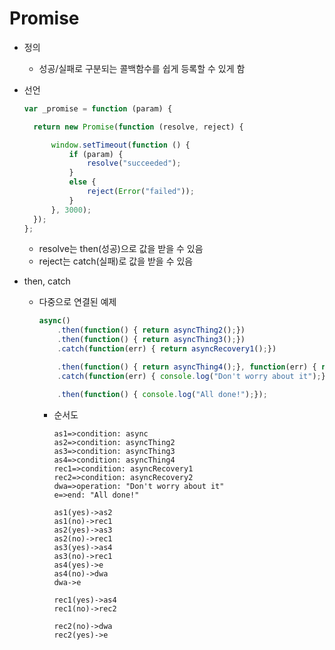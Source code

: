 # Promise

- 정의

  - 성공/실패로 구분되는 콜백함수를 쉽게 등록할 수 있게 함

- 선언

  ```js
  var _promise = function (param) {
  
  	return new Promise(function (resolve, reject) {
  
  		window.setTimeout(function () {
  			if (param) {
  				resolve("succeeded");
  			}
  			else {
  				reject(Error("failed"));
  			}
  		}, 3000);
  	});
  };
  ```

  - resolve는 then(성공)으로 값을 받을 수 있음
  - reject는 catch(실패)로 값을 받을 수 있음

- then, catch 

  - 다중으로 연결된 예제

    ```js
    async()
    	.then(function() { return asyncThing2();})
    	.then(function() { return asyncThing3();})
    	.catch(function(err) { return asyncRecovery1();})
    
    	.then(function() { return asyncThing4();}, function(err) { return asyncRecovery2(); })
    	.catch(function(err) { console.log("Don't worry about it");})
    
    	.then(function() { console.log("All done!");});
    ```

    - 순서도

      ```flow
      as1=>condition: async
      as2=>condition: asyncThing2
      as3=>condition: asyncThing3
      as4=>condition: asyncThing4
      rec1=>condition: asyncRecovery1
      rec2=>condition: asyncRecovery2
      dwa=>operation: "Don't worry about it"
      e=>end: "All done!"
      
      as1(yes)->as2
      as1(no)->rec1
      as2(yes)->as3
      as2(no)->rec1
      as3(yes)->as4
      as3(no)->rec1
      as4(yes)->e
      as4(no)->dwa
      dwa->e
      
      rec1(yes)->as4
      rec1(no)->rec2
      
      rec2(no)->dwa
      rec2(yes)->e
      ```

      

